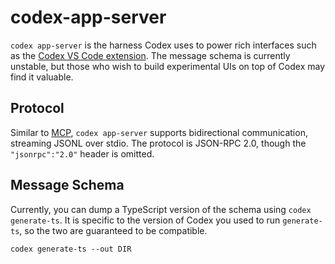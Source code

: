 # codex-app-server

`codex app-server` is the harness Codex uses to power rich interfaces such as the [Codex VS Code extension](https://marketplace.visualstudio.com/items?itemName=openai.chatgpt). The message schema is currently unstable, but those who wish to build experimental UIs on top of Codex may find it valuable.

## Protocol

Similar to [MCP](https://modelcontextprotocol.io/), `codex app-server` supports bidirectional communication, streaming JSONL over stdio. The protocol is JSON-RPC 2.0, though the `"jsonrpc":"2.0"` header is omitted.

## Message Schema

Currently, you can dump a TypeScript version of the schema using `codex generate-ts`. It is specific to the version of Codex you used to run `generate-ts`, so the two are guaranteed to be compatible.

```
codex generate-ts --out DIR
```
